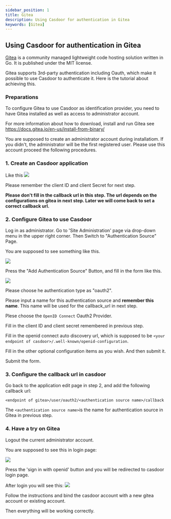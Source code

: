 ```yaml
---
sidebar_position: 1
title: Gitea
description: Using Casdoor for authentication in Gitea
keywords: [Gitea]
---
```

## Using Casdoor for authentication in Gitea
[Gitea](https://gitea.io/en-us/) is a community managed lightweight code hosting solution written in Go. It is published under the MIT license.


Gitea supports 3rd-party authentication including Oauth, which make it possible to use Casdoor to authenticate it. Here is the tutorial about achieving this.

### Preparations

To configure Gitea to use Casdoor as identification provider, you need to have Gitea installed as well as access to administrator account.

For more information about how to download, install and run Gitea see <https://docs.gitea.io/en-us/install-from-binary/>

You are supposed to create an administrator account during installatiom. If you didn't, the administrator will be the first registered user. Please use this account proceed the following procedures.

### 1. Create an Casdoor application 
Like this
![](/img/gitea6.png)

Please remember the client ID and client Secret for next step.

**Please don't fill in the callback url in this step. The url depends on the configurations on gitea in next step. Later we will come back to set a correct callback url.**

### 2. Configure Gitea to use Casdoor

Log in as administrator. Go to 'Site Administration' page via drop-down menu  in the upper right corner. Then Switch to "Authentication Source" Page.

You are supposed to see something like this. 

![](/img/gitea2.png)

Press the "Add Authentication Source" Button, and fill in the form like this.


![](/img/gitea3.png)

Please choose he authentication type as "oauth2".

Please input a name for this authentication source and **remember this name**. This name will be used for the callback_url in next step.

Plese choose the `OpenID Connect` Oauth2 Provider.

Fill in the client ID and client secret remembered in previous step.

Fill in the openid connect auto discovery url, which is supposed to be `<your endpoint of casdoor>/.well-known/openid-configuration`.

Fill in the other optional configuration items as you wish. And then submit it.

Submit the form.


### 3. Configure the callback url in casdoor

Go back to the application edit page in step 2, and add the following callback url:

`<endpoint of gitea>/user/oauth2/<authentication source name>/callback`

The `<authentication source name>`is the name for authentication source in Gitea in previous step.

### 4. Have a try on Gitea
Logout the current administrator account.

You are supposed to see this in login page:

![](/img/gitea4.png)

Press the 'sign in with openid' button and you will be redirected to casdoor login page.

After login you will see this:
![](/img/gitea5.png)

Follow the instructions and bind the casdoor account with a new gitea account or existing account.

Then everything will be working correctly. 